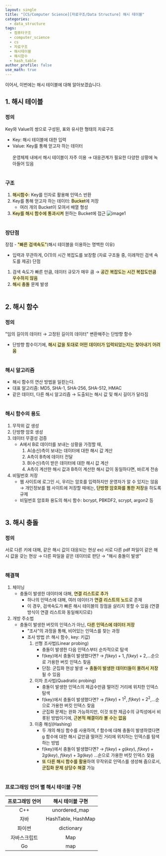 ```yaml
---
layout: single
title: "[CS/Computer Science][자료구조/Data Structure] 해시 테이블"
categories:
  - data_structure
tags:
  - 컴퓨터구조
  - computer_science
  - cs
  - 자료구조
  - 해시테이블
  - 해시함수
  - hash_table
author_profile: false
use_math: true
---
```

이어서, 이번에는 해시 테이블에 대해 알아보겠습니다.

## 1. 해시 테이블
### 정의
Key와 Value의 쌍으로 구성된, 표와 유사한 형태의 자료구조
- Key: 해시 테이블에 대한 입력
- Value: Key를 통해 얻고자 하는 데이터<br><br>
운영체제 내에서 해시 테이블이 자주 이용 → 대응관계가 필요한 다양한 상황에 녹아들어 있음<br><br>

### 구조
1. <mark style="background: #FFF3A3A6;">해시함수</mark>: Key를 인자로 활용해 인덱스 반환
2. Key를 통해 얻고자 하는 데이터: <mark style="background: #FFF3A3A6;">Bucket</mark>에 저장
	- 여러 개의 Bucket이 모여서 배열 형성
3. <mark style="background: #FFF3A3A6;">Key를 해시 함수에 통과시켜</mark> 원하는 Bucket에 접근
	![image1](../../images/2025-03-20-cs_basic-4_5/image1.png)<br><br>

### 장단점
장점 - <mark style="background: #FFF3A3A6;">"빠른 검색속도"</mark>(해시 테이블을 이용하는 명백한 이유)
- 입력과 무관하게, O(1)의 시간 복잡도를 보장함 (자료 구조들 중, 이례적인 검색 속도를 제공)
단점
1. 검색 속도가 빠른 만큼, 데이터 규모가 매우 큼 → <mark style="background: #FFF3A3A6;">공간 복잡도는 시간 복잡도만큼 우수하지 않음</mark>
2. <mark style="background: #FFF3A3A6;">해시 충돌</mark> 문제 발생<br><br>

## 2. 해시 함수
### 정의
"임의 길이의 데이터 → 고정된 길이의 데이터" 변환해주는 단방향 함수
- 단방향 함수이기에, <mark style="background: #FFF3A3A6;">해시 값을 토대로 어떤 데이터가 입력되었는지는 찾아내기 어려움</mark><br><br>

### 해시 알고리즘
- 해시 함수의 연산 방법을 일컫는다.
- 대표 알고리즘: MD5, SHA-1, SHA-256, SHA-512, HMAC
- 같은 데이터, 다른 해시 알고리즘 → 도출되는 해시 값 및 해시 길이가 달라짐<br><br>

### 해시 함수의 용도
1. 무작위 값 생성
2. 단방향 암호 생성
3. 데이터 무결성 검증
	- A에서 B로 데이터를 보내는 상황을 가정할 때,
		1. A(송신)측이 보내는 데이터에 대한 해시 값 계산
		2. A측이 B측에 데이터 전달
		3. B(수신)측이 받은 데이터에 대한 해시 값 계산
		4. A측이 계산한 해시 값과 B측이 계산한 해시 값이 동일하다면, 바르게 전송
4. 비밀번호 저장
	- 웹 사이트에 로그인 시, 우리는 암호를 입력하지만 운영자가 알 수 있지는 않음 → 개인정보를 웹 사이트에 저장할 때에는, <mark style="background: #FFF3A3A6;">단방향 암호화를 통한 저장</mark>을 하도록 규제
	- 비밀번호 암호화 용도의 해시 함수: bcrypt, PBKDF2, scrypt, argon2 등<br><br>

## 3. 해시 충돌
### 정의
서로 다른 키에 대해, 같은 해시 값이 대응되는 현상
ex) 서로 다른 pdf 파일이 같은 해시 값을 갖는 현상 → 다른 파일을 같은 데이터로 판단 → "해시 충돌이 발생"<br><br>
### 해결책
1. 체이닝
	- 충돌이 발생한 데이터에 대해, <mark style="background: #FFF3A3A6;">연결 리스트로 추가</mark>
		- 하나의 인덱스에 대해, 여러 데이터가 <mark style="background: #FFF3A3A6;">연결 리스트의 노드</mark>로 존재
		- 이 경우, 검색속도가 빠른 해시 테이블의 장점을 살리지 못할 수 있음 (연결 방식이 연결 리스트와 동일해지므로)
2. 개방 주소법
	- 충돌이 발생한 버킷의 인덱스가 아닌, <mark style="background: #FFF3A3A6;">다른 인덱스에 데이터 저장</mark>
		- "조사"의 과정을 통해, 비어있는 인덱스를 찾는 과정
		- 조사 방법 (f: 해시 함수, key: 키값)
			1. 선형 조사법(Linear probing)
				- 충돌이 발생한 다음 인덱스부터 순차적으로 탐색
				- f(key)에서 충돌이 발생했다면? 
					→ $f(key)+1$, $f(key)+2$,...순으로 가용한 버킷 인덱스 찾음
				- 단점: 군집화 현상 발생 → <mark style="background: #FFF3A3A6;">충돌이 발생한 데이터들이 몰려서 저장</mark>될 수 있음
			2. 이차 조사법(Quadratic probing)
				- 충돌이 발생한 인덱스의 제곱수만큼 떨어진 거리에 위치한 인덱스 탐색
				- f(key)에서 충돌이 발생했다면? 
					→ $f(key)+1^2$, $f(key)+2^2$,...순으로 가용한 버킷 인덱스 찾음
				- 군집화 문제는 완화 가능하지만, 이것 또한 제곱수의 규칙성에서 비롯된 방법이기에, <mark style="background: #FFF3A3A6;">근본적 해결이라 볼 수는 없음</mark>
			3. 이중 해싱(Hashing)
				- 두 개의 해싱 함수를 사용하여, f 함수에 대해 충돌이 발생하였다면 g 함수에 대한 해시 값만큼 떨어진 거리에 위치하는 인덱스를 탐색하는 방법
				- f(key)에서 충돌이 발생했다면? 
					→ $f(key)+g(key)$, $f(key)+2g(key)$, $f(key)+3g(key)$ ...순으로 가용한 버킷 인덱스 찾음
				- <mark style="background: #FFF3A3A6;">또 다른 해시 함수를 활용</mark>하여 무작위로 인덱스를 생성해 줌으로서, <mark style="background: #FFF3A3A6;">군집화 문제 상당수 해결</mark> 가능<br><br>

### 프로그래밍 언어 별 해시 테이블 구현

| 프로그래밍 언어 |     해시 테이블 구현      |
| :------: | :----------------: |
|   C++    |   unordered_map    |
|    자바    | HashTable, HashMap |
|   파이썬    |     dictionary     |
|  자바스크립트  |        Map         |
|    Go    |        map         |
